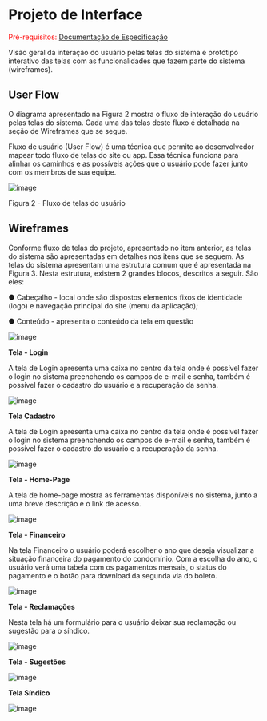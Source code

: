 
# Projeto de Interface

<span style="color:red">Pré-requisitos: <a href="2-Especificação do Projeto.md"> Documentação de Especificação</a></span>

Visão geral da interação do usuário pelas telas do sistema e protótipo interativo das telas com as funcionalidades que fazem parte do sistema (wireframes).

## User Flow

O diagrama apresentado na Figura 2 mostra o fluxo de interação do usuário pelas telas do sistema. Cada uma das telas deste fluxo é detalhada na seção de Wireframes que se segue.

Fluxo de usuário (User Flow) é uma técnica que permite ao desenvolvedor mapear todo fluxo de telas do site ou app. Essa técnica funciona para alinhar os caminhos e as possíveis ações que o usuário pode fazer junto com os membros de sua equipe.

![image](https://user-images.githubusercontent.com/105026101/200190658-a0ff8c9d-5eda-4f9a-bbc5-9fa2d923bede.png)

Figura 2 - Fluxo de telas do usuário

## Wireframes

Conforme fluxo de telas do projeto, apresentado no item anterior, as telas do sistema são apresentadas em detalhes nos itens que se seguem. As telas do sistema apresentam uma estrutura comum que é apresentada na Figura 3. Nesta estrutura, existem 2 grandes blocos, descritos a seguir. São eles:

●	Cabeçalho - local onde são dispostos elementos fixos de identidade (logo) e navegação principal do site (menu da aplicação);

●	Conteúdo - apresenta o conteúdo da tela em questão

![image](https://user-images.githubusercontent.com/105026101/198896119-780ac999-e53d-4c9f-9cac-f132e8d1f2bd.png)

<b> Tela - Login </b>

A tela de Login apresenta uma caixa no centro da tela onde é possível fazer o login no sistema preenchendo os campos de e-mail e senha, também é possível fazer o cadastro do usuário e a recuperação da senha. 

![image](https://user-images.githubusercontent.com/105026101/200190734-54650bcb-2700-4891-8e89-104fd3b8cfa0.png)

<b>Tela Cadastro</b>

A tela de Login apresenta uma caixa no centro da tela onde é possível fazer o login no sistema preenchendo os campos de e-mail e senha, também é possível fazer o cadastro do usuário e a recuperação da senha.

![image](https://user-images.githubusercontent.com/105026101/200190821-c5f8e0ed-6792-4a7a-82a4-e87734b4a5c8.png)

<b>Tela - Home-Page</b>

A tela de home-page mostra as ferramentas disponíveis no sistema, junto a uma breve descrição e o link de acesso. 

![image](https://user-images.githubusercontent.com/105026101/200190858-b2e5a7c2-f66a-4d9b-8553-4ce446563df3.png)

<b>Tela - Financeiro</b>

Na tela Financeiro o usuário poderá escolher o ano que deseja visualizar a situação financeira do pagamento do condomínio. Com a escolha do ano, o usuário verá uma tabela com os pagamentos mensais, o status do pagamento e o botão para download da segunda via do boleto. 

![image](https://user-images.githubusercontent.com/105026101/200190888-56399161-3146-4fa9-9395-73d6244130de.png)

<b>Tela - Reclamações</b>

Nesta tela há um formulário para o usuário deixar sua reclamação ou sugestão para o síndico. 

![image](https://user-images.githubusercontent.com/105026101/200191202-2a7df285-b6e3-4489-acfa-6c3bbde102d2.png)

<b>Tela - Sugestões </b>

![image](https://user-images.githubusercontent.com/105026101/200191092-9a660f52-888e-4239-a656-5359e275987b.png)

<b> Tela Síndico</b>

![image](https://user-images.githubusercontent.com/105026101/200191026-84e9238b-e446-422a-b2c2-70cd01926bf3.png)



